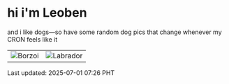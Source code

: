 # hi i'm Leoben

and i like dogs—so have some random dog pics that change whenever my CRON feels like it

|  |  |
|--------|----------|
| ![Borzoi](https://random-dog-vercel.vercel.app/api/random-borzoi?v=1751326019) | ![Labrador](https://random-dog-vercel.vercel.app/api/random-labrador?v=1751326019) |

Last updated: 2025-07-01 07:26 PHT
